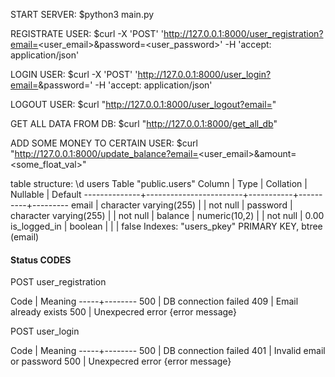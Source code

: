 START SERVER:
  $python3 main.py

REGISTRATE USER:
  $curl -X 'POST' 'http://127.0.0.1:8000/user_registration?email=<user_email>&password=<user_password>' -H 'accept: application/json'

LOGIN USER:
  $curl -X 'POST' 'http://127.0.0.1:8000/user_login?email=<email>&password=<password>' -H 'accept: application/json'

LOGOUT USER:
  $curl "http://127.0.0.1:8000/user_logout?email=<email>" 


GET ALL DATA FROM DB:
  $curl "http://127.0.0.1:8000/get_all_db" 

ADD SOME MONEY TO CERTAIN USER:
  $curl "http://127.0.0.1:8000/update_balance?email=<user_email>&amount=<some_float_val>"



table structure:
\d users
                          Table "public.users"
    Column    |          Type          | Collation | Nullable | Default 
--------------+------------------------+-----------+----------+---------
 email        | character varying(255) |           | not null | 
 password     | character varying(255) |           | not null | 
 balance      | numeric(10,2)          |           | not null | 0.00
 is_logged_in | boolean                |           |          | false
Indexes:
    "users_pkey" PRIMARY KEY, btree (email)


#### Status CODES
POST user_registration

Code | Meaning
-----+--------
500  | DB connection failed
409  | Email already exists
500  | Unexpecred error {error message}



POST user_login

Code | Meaning
-----+--------
500  | DB connection failed
401  | Invalid email or password
500  | Unexpecred error {error message}
